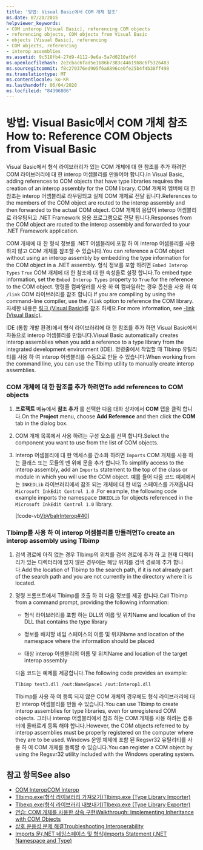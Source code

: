 ```yaml
---
title: '방법: Visual Basic에서 COM 개체 참조'
ms.date: 07/20/2015
helpviewer_keywords:
- COM interop [Visual Basic], referencing COM objects
- referencing objects, COM objects from Visual Basic
- objects [Visual Basic], referencing
- COM objects, referencing
- interop assemblies
ms.assetid: 9c518fb4-27d9-4112-9e6a-5a7d0210af6f
ms.openlocfilehash: 2e2cbac6fad5e1686b7383c44619b8c6f5326483
ms.sourcegitcommit: f8c270376ed905f6a8896ce0fe25b4f4b38ff498
ms.translationtype: MT
ms.contentlocale: ko-KR
ms.lasthandoff: 06/04/2020
ms.locfileid: "84396806"
---
```

# <a name="how-to-reference-com-objects-from-visual-basic"></a><span data-ttu-id="d29ae-102">방법: Visual Basic에서 COM 개체 참조</span><span class="sxs-lookup"><span data-stu-id="d29ae-102">How to: Reference COM Objects from Visual Basic</span></span>
<span data-ttu-id="d29ae-103">Visual Basic에서 형식 라이브러리가 있는 COM 개체에 대 한 참조를 추가 하려면 COM 라이브러리에 대 한 interop 어셈블리를 만들어야 합니다.</span><span class="sxs-lookup"><span data-stu-id="d29ae-103">In Visual Basic, adding references to COM objects that have type libraries requires the creation of an interop assembly for the COM library.</span></span> <span data-ttu-id="d29ae-104">COM 개체의 멤버에 대 한 참조는 interop 어셈블리로 라우팅되고 실제 COM 개체로 전달 됩니다.</span><span class="sxs-lookup"><span data-stu-id="d29ae-104">References to the members of the COM object are routed to the interop assembly and then forwarded to the actual COM object.</span></span> <span data-ttu-id="d29ae-105">COM 개체의 응답이 interop 어셈블리로 라우팅되고 .NET Framework 응용 프로그램으로 전달 됩니다.</span><span class="sxs-lookup"><span data-stu-id="d29ae-105">Responses from the COM object are routed to the interop assembly and forwarded to your .NET Framework application.</span></span>  
  
 <span data-ttu-id="d29ae-106">COM 개체에 대 한 형식 정보를 .NET 어셈블리에 포함 하 여 interop 어셈블리를 사용 하지 않고 COM 개체를 참조할 수 있습니다.</span><span class="sxs-lookup"><span data-stu-id="d29ae-106">You can reference a COM object without using an interop assembly by embedding the type information for the COM object in a .NET assembly.</span></span> <span data-ttu-id="d29ae-107">형식 정보를 포함 하려면 `Embed Interop Types` `True` COM 개체에 대 한 참조에 대 한 속성을로 설정 합니다.</span><span class="sxs-lookup"><span data-stu-id="d29ae-107">To embed type information, set the `Embed Interop Types` property to `True` for the reference to the COM object.</span></span> <span data-ttu-id="d29ae-108">명령줄 컴파일러를 사용 하 여 컴파일하는 경우 옵션을 사용 하 여 `/link` COM 라이브러리를 참조 합니다.</span><span class="sxs-lookup"><span data-stu-id="d29ae-108">If you are compiling by using the command-line compiler, use the `/link` option to reference the COM library.</span></span> <span data-ttu-id="d29ae-109">자세한 내용은 [링크 (Visual Basic)](../../reference/command-line-compiler/link.md)를 참조 하세요.</span><span class="sxs-lookup"><span data-stu-id="d29ae-109">For more information, see [-link (Visual Basic)](../../reference/command-line-compiler/link.md).</span></span>  
  
 <span data-ttu-id="d29ae-110">IDE (통합 개발 환경)에서 형식 라이브러리에 대 한 참조를 추가 하면 Visual Basic에서 자동으로 interop 어셈블리를 만듭니다.</span><span class="sxs-lookup"><span data-stu-id="d29ae-110">Visual Basic automatically creates interop assemblies when you add a reference to a type library from the integrated development environment (IDE).</span></span> <span data-ttu-id="d29ae-111">명령줄에서 작업할 때 Tlbimp 유틸리티를 사용 하 여 interop 어셈블리를 수동으로 만들 수 있습니다.</span><span class="sxs-lookup"><span data-stu-id="d29ae-111">When working from the command line, you can use the Tlbimp utility to manually create interop assemblies.</span></span>  
  
### <a name="to-add-references-to-com-objects"></a><span data-ttu-id="d29ae-112">COM 개체에 대 한 참조를 추가 하려면</span><span class="sxs-lookup"><span data-stu-id="d29ae-112">To add references to COM objects</span></span>  
  
1. <span data-ttu-id="d29ae-113">**프로젝트** 메뉴에서 **참조 추가** 를 선택한 다음 대화 상자에서 **COM** 탭을 클릭 합니다.</span><span class="sxs-lookup"><span data-stu-id="d29ae-113">On the **Project** menu, choose **Add Reference** and then click the **COM** tab in the dialog box.</span></span>  
  
2. <span data-ttu-id="d29ae-114">COM 개체 목록에서 사용 하려는 구성 요소를 선택 합니다.</span><span class="sxs-lookup"><span data-stu-id="d29ae-114">Select the component you want to use from the list of COM objects.</span></span>  
  
3. <span data-ttu-id="d29ae-115">Interop 어셈블리에 대 한 액세스를 간소화 하려면 `Imports` COM 개체를 사용 하는 클래스 또는 모듈의 맨 위에 문을 추가 합니다.</span><span class="sxs-lookup"><span data-stu-id="d29ae-115">To simplify access to the interop assembly, add an `Imports` statement to the top of the class or module in which you will use the COM object.</span></span> <span data-ttu-id="d29ae-116">예를 들어 다음 코드 예제에서는 `INKEDLib` 라이브러리에서 참조 되는 개체에 대 한 네임 스페이스를 가져옵니다 `Microsoft InkEdit Control 1.0` .</span><span class="sxs-lookup"><span data-stu-id="d29ae-116">For example, the following code example imports the namespace `INKEDLib` for objects referenced in the `Microsoft InkEdit Control 1.0` library.</span></span>  
  
     [!code-vb[VbVbalrInterop#40](~/samples/snippets/visualbasic/VS_Snippets_VBCSharp/VbVbalrInterop/VB/Class1.vb#40)]  
  
### <a name="to-create-an-interop-assembly-using-tlbimp"></a><span data-ttu-id="d29ae-117">Tlbimp를 사용 하 여 interop 어셈블리를 만들려면</span><span class="sxs-lookup"><span data-stu-id="d29ae-117">To create an interop assembly using Tlbimp</span></span>  
  
1. <span data-ttu-id="d29ae-118">검색 경로에 아직 없는 경우 Tlbimp의 위치를 검색 경로에 추가 하 고 현재 디렉터리가 있는 디렉터리에 있지 않은 경우에는 해당 위치를 검색 경로에 추가 합니다.</span><span class="sxs-lookup"><span data-stu-id="d29ae-118">Add the location of Tlbimp to the search path, if it is not already part of the search path and you are not currently in the directory where it is located.</span></span>  
  
2. <span data-ttu-id="d29ae-119">명령 프롬프트에서 Tlbimp를 호출 하 여 다음 정보를 제공 합니다.</span><span class="sxs-lookup"><span data-stu-id="d29ae-119">Call Tlbimp from a command prompt, providing the following information:</span></span>  
  
    - <span data-ttu-id="d29ae-120">형식 라이브러리를 포함 하는 DLL의 이름 및 위치</span><span class="sxs-lookup"><span data-stu-id="d29ae-120">Name and location of the DLL that contains the type library</span></span>  
  
    - <span data-ttu-id="d29ae-121">정보를 배치할 네임 스페이스의 이름 및 위치</span><span class="sxs-lookup"><span data-stu-id="d29ae-121">Name and location of the namespace where the information should be placed</span></span>  
  
    - <span data-ttu-id="d29ae-122">대상 interop 어셈블리의 이름 및 위치</span><span class="sxs-lookup"><span data-stu-id="d29ae-122">Name and location of the target interop assembly</span></span>  
  
     <span data-ttu-id="d29ae-123">다음 코드는 예제를 제공합니다.</span><span class="sxs-lookup"><span data-stu-id="d29ae-123">The following code provides an example:</span></span>  
  
    ```console  
    Tlbimp test3.dll /out:NameSpace1 /out:Interop1.dll  
    ```  
  
     <span data-ttu-id="d29ae-124">Tlbimp를 사용 하 여 등록 되지 않은 COM 개체의 경우에도 형식 라이브러리에 대 한 interop 어셈블리를 만들 수 있습니다.</span><span class="sxs-lookup"><span data-stu-id="d29ae-124">You can use Tlbimp to create interop assemblies for type libraries, even for unregistered COM objects.</span></span> <span data-ttu-id="d29ae-125">그러나 interop 어셈블리에서 참조 하는 COM 개체를 사용 하려는 컴퓨터에 올바르게 등록 해야 합니다.</span><span class="sxs-lookup"><span data-stu-id="d29ae-125">However, the COM objects referred to by interop assemblies must be properly registered on the computer where they are to be used.</span></span> <span data-ttu-id="d29ae-126">Windows 운영 체제에 포함 된 Regsvr32 유틸리티를 사용 하 여 COM 개체를 등록할 수 있습니다.</span><span class="sxs-lookup"><span data-stu-id="d29ae-126">You can register a COM object by using the Regsvr32 utility included with the Windows operating system.</span></span>  
  
## <a name="see-also"></a><span data-ttu-id="d29ae-127">참고 항목</span><span class="sxs-lookup"><span data-stu-id="d29ae-127">See also</span></span>

- [<span data-ttu-id="d29ae-128">COM Interop</span><span class="sxs-lookup"><span data-stu-id="d29ae-128">COM Interop</span></span>](index.md)
- [<span data-ttu-id="d29ae-129">Tlbimp.exe(형식 라이브러리 가져오기)</span><span class="sxs-lookup"><span data-stu-id="d29ae-129">Tlbimp.exe (Type Library Importer)</span></span>](../../../framework/tools/tlbimp-exe-type-library-importer.md)
- [<span data-ttu-id="d29ae-130">Tlbexp.exe(형식 라이브러리 내보내기)</span><span class="sxs-lookup"><span data-stu-id="d29ae-130">Tlbexp.exe (Type Library Exporter)</span></span>](../../../framework/tools/tlbexp-exe-type-library-exporter.md)
- [<span data-ttu-id="d29ae-131">연습: COM 개체를 사용한 상속 구현</span><span class="sxs-lookup"><span data-stu-id="d29ae-131">Walkthrough: Implementing Inheritance with COM Objects</span></span>](walkthrough-implementing-inheritance-with-com-objects.md)
- [<span data-ttu-id="d29ae-132">상호 운용성 문제 해결</span><span class="sxs-lookup"><span data-stu-id="d29ae-132">Troubleshooting Interoperability</span></span>](troubleshooting-interoperability.md)
- [<span data-ttu-id="d29ae-133">Imports 문(.NET 네임스페이스 및 형식)</span><span class="sxs-lookup"><span data-stu-id="d29ae-133">Imports Statement (.NET Namespace and Type)</span></span>](../../language-reference/statements/imports-statement-net-namespace-and-type.md)
